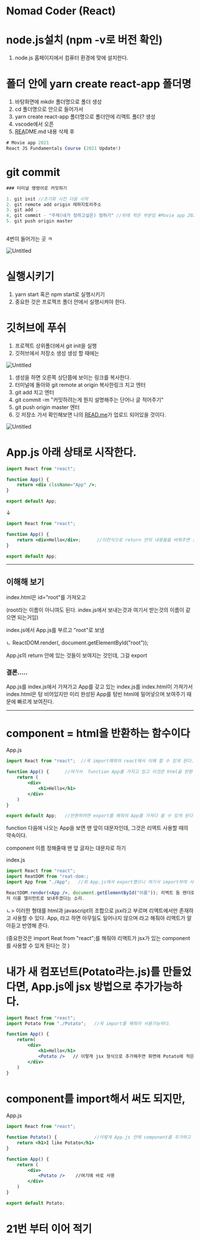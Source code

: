 # Nomad Coder (React)

# node.js설치 (npm -v로 버전 확인)

1. node.js  홈페이지에서 컴퓨터 환경에 맞에 설치한다.

# 폴더 안에 yarn create react-app 폴더명

1. 바탕화면에 mkdir 폴더명으로 폴더 생성
2. cd 폴더명으로 안으로 들어가서
3. yarn create react-app 폴더명으로 폴더안에 리액트 폴더? 생성
4. vscode에서 오픈
5. [REA](http://read.me)DME.md 내용 삭제 후 

```jsx
# Movie app 2021
React JS Fundamentals Course (2021 Update!)
```

# git commit

```jsx
### 터미널 명령어로 커밋하기

1. git init //초기화 시킨 다음 시작
2. git remote add origin 레파지토리주소 
3. git add .
4, git commit - "주제(내가 정하고싶은) 정하기" //위에 적은 부분임 #Movie app 2021~ ...
5. git push origin master
 
```

4번이 들어가는 곳 ㅋ

![Untitled](Nomad%20Coder%20(React)%20341a750df9cd4fef93c8b238d09cfc44/Untitled.png)

# 실행시키기

1. yarn start 혹은 npm start로 실행시키기
2. 중요한 것은 프로젝프 폴더 안에서 실행시켜야 한다.

# 깃허브에 푸쉬

1. 프로젝트 상위폴더에서 git init을 실행
2. 깃허브에서 저장소 생성 생성 할 때에는

![Untitled](Nomad%20Coder%20(React)%20341a750df9cd4fef93c8b238d09cfc44/Untitled%201.png)

1. 생성을 하면 오른쪽 상단쯤에 보이는 링크를 복사한다.
2. 터미널에 돌아와 git remote at  origin 복사한링크 치고 엔터
3. git add 치고 엔터
4. git commit -m "커밋하려는게 뭔지 설명해주는 단어나 글 적어주기"
5. git push origin master 엔터
6. 깃 저장소 가서 확인해보면 나의 [READ.me](http://read.me)가 업로드 되어있을 것이다.

![Untitled](Nomad%20Coder%20(React)%20341a750df9cd4fef93c8b238d09cfc44/Untitled.png)

# App.js 아래 상태로 시작한다.

```jsx
import React from "react";

function App() {
	return <div clssName="App" />;
}

export default App;
```

↓

```jsx
import React from "react";

function App() {
	return <div>Hello</div>;      //이런식으로 return 안의 내용들을 바꿔주면 된다.
}

export default App;
```

---

## 이해해 보기

index.html은 id="root"를 가져오고 

(root라는 이름이 아니여도 된다. index.js에서 보내는것과 여기서 받는것의 이름이 같으면 되는거임)

index.js에서 App.js를 부르고 "root"로 보냄

 ㄴ ReactDOM.render(<App />, document.getElementById("root"));

App.js의 return 안에 있는 것들이 보여지는 것인데, 그걸 export

### 결론.....

App.js를 index.js에서 가져가고 App를 갖고 있는  index.js를 index.html이 가져가서 index.html은 텅 비어있지만 미리 완성된 App를 텅빈 html에 밀어넣으며 보여주기 때문에 빠르게 보여진다.

---

# component = html을 반환하는 함수이다

App.js

```jsx
import React from "react";  //꼭 import해줘야 react에서 이해 할 수 있게 된다.

function App() {      //여기서  function App를 가지고 있고 이것은 html을 반환 할거임.
	return (
		<div>
			<h1>Hello</h1>
		</div>
	)
}

export default App;   //반환하려면 export를 해줘야 App를 가져다 쓸 수 있게 된다.
```

function 다음에 나오는 App을 보면 맨 앞이 대문자인데, 그것은 리액트 사용할 때의 약속이다.

component 이름 정해줄때 맨 앞 글자는 대문자로 하기

index.js

```jsx
import React from "react";
import ReatDOM from "reat-dom:;
import App from "./App";   //위 App.js에서 export했으니 여기서 import하여 사용가능한 것이다.

ReactDOM.render(<App />, document.getElementById("이름")); 리엑트 돔 렌더로 가져온 App.js를
저 이름 엘리먼트로 보내주겠다는 소리.
```

<App /> 

 ㄴ> 이러한 형태를 html과 javascript의 조합으로 jsx라고 부르며 리액트에서만 존재하고 사용할 수 있다. App, 라고 하면 아무일도 일어나지 않으며 <App />라고 해줘야 리액트가 알아듣고 반영해 준다.

(중요한것은 import Reat from "react";를 해줘야 리액트가 jsx가 있는 component를 사용할 수 있게 된다는 것 )

# 내가 새 컴포넌트(Potato라는.js)를 만들었다면, App.js에 jsx 방법으로 추가가능하다.

```jsx
import React from "react";
import Potato from "./Potato";   //꼭 import를 해줘야 사용가능하다.

function App() {
	return(
		<div>
			<h1>Hello</h1>
			<Potato />   // 이렇게 jsx 형식으로 추가해주면 화면에 Potato에 적은 내용들도 포함된다.
		</div>
	)
}
```

# component를 import해서 써도 되지만,

App.js

```jsx
import React from "react";

function Potato() {              //이렇게 App.js 안에 component를 추가하고 바로 사용도 가능.
	return <h1>I like Potato</h1>
}

function App() {  
	return (
		<div>
			<Potato />    //여기에 바로 사용
		</div>
	)
}

export default Potato;
```

# 21번 부터 이어 적기